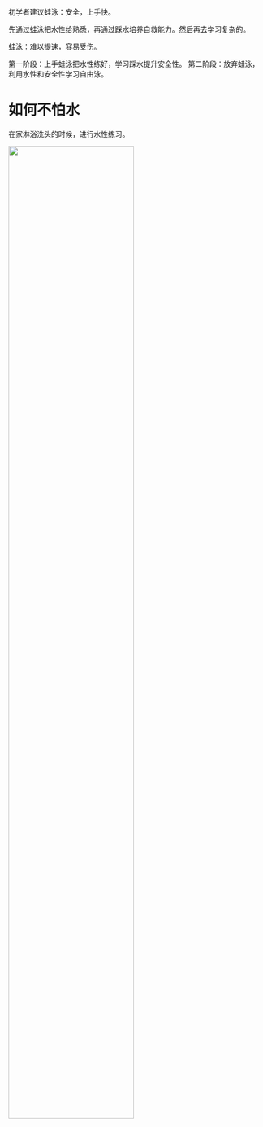 初学者建议蛙泳：安全，上手快。

先通过蛙泳把水性给熟悉，再通过踩水培养自救能力。然后再去学习复杂的。

蛙泳：难以提速，容易受伤。

第一阶段：上手蛙泳把水性练好，学习踩水提升安全性。
第二阶段：放弃蛙泳，利用水性和安全性学习自由泳。


# 如何不怕水

在家淋浴洗头的时候，进行水性练习。

<img src="动画15.gif" width="70%"/>
